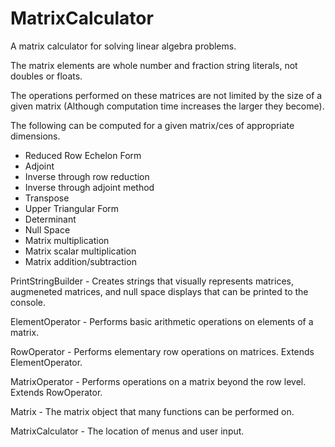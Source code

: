 # MatrixCalculator
A matrix calculator for solving linear algebra problems.

The matrix elements are whole number and fraction string literals, not doubles or floats.

The operations performed on these matrices are not limited by the size of a given matrix (Although computation time increases the larger they become).

The following can be computed for a given matrix/ces of appropriate dimensions.
  - Reduced Row Echelon Form
  - Adjoint
  - Inverse through row reduction
  - Inverse through adjoint method
  - Transpose
  - Upper Triangular Form
  - Determinant
  - Null Space
  - Matrix multiplication
  - Matrix scalar multiplication
  - Matrix addition/subtraction

PrintStringBuilder - Creates strings that visually represents matrices, augmeneted matrices, and null space displays that can be printed to the console.

ElementOperator - Performs basic arithmetic operations on elements of a matrix.

RowOperator - Performs elementary row operations on matrices. Extends ElementOperator.

MatrixOperator - Performs operations on a matrix beyond the row level. Extends RowOperator.

Matrix - The matrix object that many functions can be performed on.

MatrixCalculator - The location of menus and user input.
